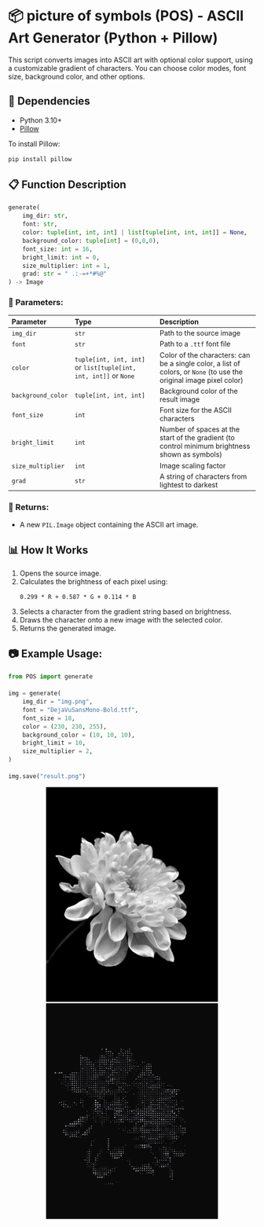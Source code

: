 
# 📦 picture of symbols (POS) - ASCII Art Generator (Python + Pillow)

This script converts images into ASCII art with optional color support, using a customizable gradient of characters. You can choose color modes, font size, background color, and other options.

## 📜 Dependencies

- Python 3.10+
- [Pillow](https://pypi.org/project/Pillow/)

To install Pillow:
```bash
pip install pillow
```

## 📋 Function Description

```python
generate(
    img_dir: str, 
    font: str, 
    color: tuple[int, int, int] | list[tuple[int, int, int]] = None, 
    background_color: tuple[int] = (0,0,0), 
    font_size: int = 16, 
    bright_limit: int = 0, 
    size_multiplier: int = 1,
    grad: str = " .:-=+*#%@"
) -> Image
```

### 📌 Parameters:

| Parameter         | Type                                   | Description |
|:------------------|:---------------------------------------|:----------------|
| `img_dir`           | `str`                                    | Path to the source image |
| `font`              | `str`                                    | Path to a `.ttf` font file |
| `color`             | `tuple[int, int, int]` or `list[tuple[int, int, int]]` or `None` | Color of the characters: can be a single color, a list of colors, or `None` (to use the original image pixel color) |
| `background_color`  | `tuple[int, int, int]`                  | Background color of the result image |
| `font_size`         | `int`                                    | Font size for the ASCII characters |
| `bright_limit`      | `int`                                    | Number of spaces at the start of the gradient (to control minimum brightness shown as symbols) |
| `size_multiplier`   | `int`                                    | Image scaling factor |
| `grad`              | `str`                                    | A string of characters from lightest to darkest |

### 📌 Returns:

- A new `PIL.Image` object containing the ASCII art image.

## 📊 How It Works

1. Opens the source image.
2. Calculates the brightness of each pixel using:
   ```
   0.299 * R + 0.587 * G + 0.114 * B
   ```
3. Selects a character from the gradient string based on brightness.
4. Draws the character onto a new image with the selected color.
5. Returns the generated image.

## 📷 Example Usage:

```python
from POS import generate

img = generate(
    img_dir = "img.png",
    font = "DejaVuSansMono-Bold.ttf",
    font_size = 18,
    color = (230, 230, 255),
    background_color = (10, 10, 10),
    bright_limit = 10,
    size_multiplier = 2,
)

img.save("result.png")
```
<div align="center">
  <img src="readme_pics/img.png" alt="before" width="350">
  <img src="readme_pics/result.png" alt="after" width="350">
</div>
